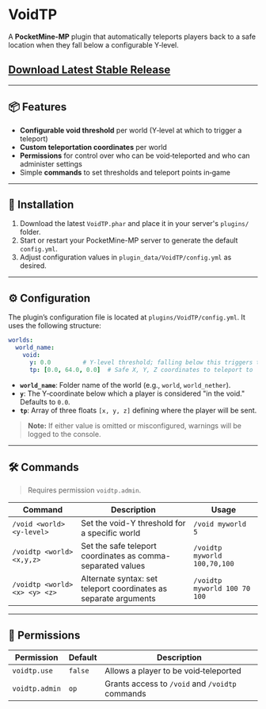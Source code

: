 # VoidTP

A **PocketMine-MP** plugin that automatically teleports players back to a safe location when they fall below a configurable Y‑level.

## [Download Latest Stable Release](https://poggit.pmmp.io/r/255647/VoidTP_dev-1.phar)

---

## 📦 Features

* **Configurable void threshold** per world (Y‑level at which to trigger a teleport)
* **Custom teleportation coordinates** per world
* **Permissions** for control over who can be void‑teleported and who can administer settings
* Simple **commands** to set thresholds and teleport points in‑game

---

## 🚀 Installation

1. Download the latest `VoidTP.phar` and place it in your server's `plugins/` folder.
2. Start or restart your PocketMine-MP server to generate the default `config.yml`.
3. Adjust configuration values in `plugin_data/VoidTP/config.yml` as desired.

---

## ⚙️ Configuration

The plugin’s configuration file is located at `plugins/VoidTP/config.yml`. It uses the following structure:

```yaml
worlds:
  world_name:
    void:
      y: 0.0         # Y-level threshold; falling below this triggers teleport
      tp: [0.0, 64.0, 0.0]  # Safe X, Y, Z coordinates to teleport to
```

* **`world_name`**: Folder name of the world (e.g., `world`, `world_nether`).
* **`y`**: The Y‑coordinate below which a player is considered "in the void." Defaults to `0.0`.
* **`tp`**: Array of three floats `[x, y, z]` defining where the player will be sent.

> **Note:** If either value is omitted or misconfigured, warnings will be logged to the console.

---

## 🛠 Commands

> Requires permission `voidtp.admin`.

| Command                       | Description                                                      | Usage                        |
| ----------------------------- | ---------------------------------------------------------------- | ---------------------------- |
| `/void <world> <y-level>`     | Set the void-Y threshold for a specific world                    | `/void myworld 5`            |
| `/voidtp <world> <x,y,z>`     | Set the safe teleport coordinates as comma-separated values      | `/voidtp myworld 100,70,100` |
| `/voidtp <world> <x> <y> <z>` | Alternate syntax: set teleport coordinates as separate arguments | `/voidtp myworld 100 70 100` |

---

## 🔐 Permissions

| Permission     | Default | Description                                     |
| -------------- | ------- | ----------------------------------------------- |
| `voidtp.use`   | `false`  | Allows a player to be void‑teleported           |
| `voidtp.admin` | `op`    | Grants access to `/void` and `/voidtp` commands |
